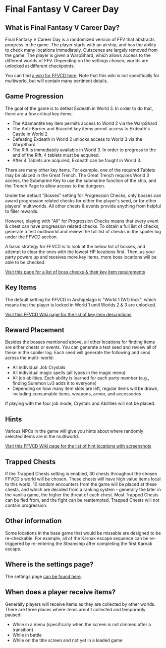 # Final Fantasy V Career Day

## What is Final Fantasy V Career Day? 

Final Fantasy V Career Day is a randomized version of FFV that abstracts progress in the game. The player starts with an 
airship, and has the ability to check many locations immediately. Cutscenes are largely removed from the game. The
player is given a WarpShard, which allows access to the different worlds of FFV. Depending on the settings chosen, 
worlds are unlocked at different checkpoints.

You can find [a wiki for FFVCD here](https://www.bigbridge.studio/cdwiki/doku.php). Note that this wiki is not 
specifically for multiworld, but will contain many pertinent details. 

## Game Progression

The goal of the game is to defeat Exdeath in World 3. In order to do that, there are a few critical key items:

- The Adamantite key item permits access to World 2 via the WarpShard
- The Anti-Barrier and Bracelet key items permit access to Exdeath's Castle in World 2
- Defeating Exdeath in World 2 unlocks access to World 3 via the WarpShard
- The Rift is immediately available in World 3. In order to progress to the end of the Rift,
4 tablets must be acquired. 
- After 4 Tablets are acquired, Exdeath can be fought in World 3.

There are many other key items. For example, one of the required Tablets may be placed in the Great Trench.
The Great Trench requires World 3 access, the Submarine Key to use the submarine function of the ship,
and the Trench Page to allow access to the dungeon.

Under the default "Bosses" setting for Progression Checks, only bosses can award 
progression related checks for either the player's seed, or for other players' multiworlds. 
All other chests & events provide anything from helpful to filler rewards. 

However, playing with "All" for Progression Checks means that every event & chest can have
progression related checks. To obtain a full list of checks, generate a test multiworld and
review the full list of checks in the spoiler log under the FFVCD section. 

A basic strategy for FFVCD is to look at the below list of bosses, and attempt to clear
the ones with the lowest HP locations first. Then, as your party powers up and receives
more key items, more boss locations will be able to be checked.

[Visit this page for a list of boss checks & their key item requirements](https://docs.google.com/spreadsheets/d/1BJzRHtVyrVoeD3W902XJfPTl43juvg_3158A6ajVd_o/edit#gid=0)

## Key Items

The default setting for FFVCD in Archipelago is "World 1 (W1) lock", which means that the player is locked in
World 1 until Worlds 2 & 3 are unlocked.

[Visit this FFVCD Wiki page for the list of key item descriptions](https://www.bigbridge.studio/cdwiki/doku.php?id=key_items)

## Reward Placement

Besides the bosses mentioned above, all other locations for finding items are either chests or events. You can generate
a test seed and review all of these in the spoiler log. Each seed will generate the following and send across the multi-
world:

- All individual Job Crystals 
- All individual magic spells (all types in the magic menu) 
- All job abilities. Each ability is learned for each party member (e.g., finding Summon Lv3 adds it to everyone)
- Depending on how many item slots are left, regular items will be drawn, including consumable items, weapons, armor, and accessories

If playing with the four job mode, Crystals and Abilities will not be placed. 

## Hints

Various NPCs in the game will give you hints about where randomly selected items are in the multiworld.

[Visit this FFVCD Wiki page for the list of hint locations with screenshots](https://www.bigbridge.studio/cdwiki/doku.php?id=hint_system)

## Trapped Chests

If the Trapped Chests setting is enabled, 30 chests throughout the chosen FFVCD's world will be chosen. These chests
will have high value items local to this world. 10 random encounters from the game will be placed at these chests,
and which are decided from a ranking system - generally the later in the vanilla game, the higher the threat of each
chest. Most Trapped Chests can be fled from, and the fight can be reattempted. Trapped Chests will not contain progression.


## Other information

Some locations in the base game that would be missable are designed to be re-checkable. For example, 
all of the Karnak escape sequence can be re-triggered by re-entering the Steamship after completing
the first Karnak escape.

## Where is the settings page?

The settings page [can be found here](../player-settings).

## When does a player receive items?

Generally players will receive items as they are collected by other worlds. There are three places where items
arent't collected and temporarily paused:

- While in a menu (specifically when the screen is not dimmed after a transition)
- While in battle
- While on the title screen and not yet in a loaded game

